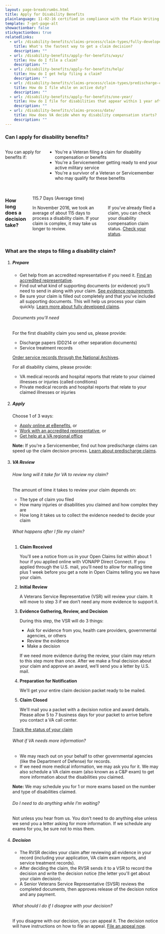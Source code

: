 ```yaml
---
layout: page-breadcrumbs.html
title: Apply for Disability Benefits
plainlanguage: 11-02-16 certified in compliance with the Plain Writing Act
template: 7-get-page-alt
showactionbar: false
stickyactionbox: true
relatedlinks:
  - url: /disability-benefits/claims-process/claim-types/fully-developed-claim/
    title: What's the fastest way to get a claim decision?
    description: ""
  - url: /disability-benefits/apply-for-benefits/ways/
    title: How do I file a claim?
    description: ""
  - url: /disability-benefits/apply-for-benefits/help/
    title: How do I get help filing a claim?
    description: ""
  - url: /disability-benefits/claims-process/claim-types/predischarge-claim/
    title: How do I file while on active duty?
    description: ""
  - url: /disability-benefits/apply-for-benefits/one-year/
    title: How do I file for disabilities that appear within 1 year after discharge?
    description: ""
  - url: /disability-benefits/claims-process/date/
    title: How does VA decide when my disability compensation starts?
    description: ""
---
```


### Can I apply for disability benefits?

<div class="row" markdown="0">
<div class="small-12 columns"  markdown="1">

You can apply for benefits if:
- You're a Veteran filing a claim for disability compensation or benefits
- You're a Servicemember getting ready to end your active military service
- You're a survivor of a Veteran or Servicemember who may qualify for these benefits

</div>

</div>

<div class="row" markdown="0"><br>
<div class="small-12 columns"  markdown="1">

### How long does a decision take?

<div class="row" markdown="0"><br>
<div class="small-12 medium-3 columns"  markdown="0">

<div class="card information" markdown="0">
<span class="number" markdown="0">115.7</span>
<span class="description" markdown="0">Days</span>
<span class="heading" markdown="0">(Average time)</span>

</div>

</div>

<div class="small-12 medium-9 columns">

<div class="info-block usa-content" markdown="1">

In November 2016, we took an average of about 115 days to process a disability claim. If your claim is complex, it may take us longer to review.


</div>

<div class="disclaimer minimal" markdown="1">


If you’ve already filed a claim, you can check your disability compensation claim status. [Check your status](/disability-benefits/track-claims/).
</div>

</div>
</div>
</div>



### What are the steps to filing a disability claim?

<ol class="process">
<li class="step one">

<div markdown="1">

##### Prepare

- Get help from an accredited representative if you need it. [Find an accredited representative](/disability-benefits/apply-for-benefits/help/index.html).
- Find out what kind of supporting documents (or evidence) you'll need to send in along with your claim. [See evidence requirements](/disability-benefits/claims-process/evidence/).
- Be sure your claim is filled out completely and that you've included all supporting documents. This will help us process your claim quickly. [Learn more about fully developed claims](/disability-benefits/claims-process/claim-types/fully-developed-claim/).


</div>

<div class="feature" markdown="1">

###### Documents you’ll need

For the first disability claim you send us, please provide:

- Discharge papers (DD214 or other separation documents)
- Service treatment records

[Order service records through the National Archives](https://www.archives.gov/veterans/military-service-records/).

For all disability claims, please provide:

- VA medical records and hospital reports that relate to your claimed illnesses or injuries (called conditions)
- Private medical records and hospital reports that relate to your claimed illnesses or injuries

</div>

</li>

<li class="step two">

<div markdown="1">

##### Apply

Choose 1 of 3 ways:

- [Apply online at eBenefits](https://www.ebenefits.va.gov/ebenefits/about/feature?feature=disability-compensation), or
- [Work with an accredited representative](/disability-benefits/apply-for-benefits/help/index.html), or
- [Get help at a VA regional office](http://www.benefits.va.gov/benefits/offices.asp)

**Note:** If you're a Servicemember, find out how predischarge claims can speed up the claim decision process. [Learn about predischarge claims](/disability-benefits/claims-process/claim-types/predischarge-claim/).

</div>

</li>

<li class="step three">

<div markdown="1">

##### VA Review

###### How long will it take for VA to review my claim?
The amount of time it takes to review your claim depends on:

- The type of claim you filed
- How many injuries or disabilities you claimed and how complex they are
- How long it takes us to collect the evidence needed to decide your claim

</div>


<div class="feature" markdown="1">

###### What happens after I file my claim?

<ol class="">
<li>

**Claim Received**

You'll see a notice from us in your Open Claims list within about 1 hour if you applied online with VONAPP Direct Connect. If you applied through the U.S. mail, you’ll need to allow for mailing time plus 1 week before you get a note in Open Claims telling you we have your claim.


</li>

<li>

**Initial Review**

A Veterans Service Representative (VSR) will review your claim. It will move to step 3 if we don’t need any more evidence to support it.


</li>

<li>

**Evidence Gathering, Review, and Decision**

During this step, the VSR will do 3 things:
- Ask for evidence from you, health care providers, governmental agencies, or others
- Review the evidence
- Make a decision

If we need more evidence during the review, your claim may return to this step more than once. After we make a final decision about your claim and approve an award, we’ll send you a letter by U.S. mail.


</li>

<li>

**Preparation for Notification**

We'll get your entire claim decision packet ready to be mailed.


</li>

<li>

**Claim Closed**

We'll mail you a packet with a decision notice and award details. Please allow 5 to 7 business days for your packet to arrive before you contact a VA call center.

</div>

<div class="actions">
<a target="_blank" href="http:www.vets.gov/disability-benefits/track-claims/" class="usa-button-primary">Track the status of your claim</a>
</div>

<div markdown="1">

###### What if VA needs more information?

- We may reach out on your behalf to other governmental agencies (like the Department of Defense) for records.
- If we need more medical information, we may ask you for it. We may also schedule a VA claim exam (also known as a C&P exam) to get more information about the disabilities you claimed.

**Note:**  We may schedule you for 1 or more exams based on the number and type of disabilities claimed.

###### Do I need to do anything while I’m waiting?

Not unless you hear from us. You don't need to do anything else unless we send you a letter asking for more information. If we schedule any exams for you, be sure not to miss them.

</div>

</li>

<li class="step last four">

<div markdown="1">

##### Decision

- The RVSR decides your claim after reviewing all evidence in your record (including your application, VA claim exam reports, and service treatment records).
- After deciding the claim, the RVSR sends it to a VSR to record the decision and write the decision notice (the letter you'll get about your claim decision).
- A Senior Veterans Service Representative (SVSR) reviews the completed documents, then approves release of the decision notice and any payment.

###### What should I do if I disagree with your decision?
If you disagree with our decision, you can appeal it. The decision notice will have instructions on how to file an appeal. [File an appeal now](/disability-benefits/claims-appeal/).

</div>

</li>

</ol>
